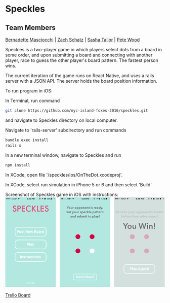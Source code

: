 # Speckles

## Team Members
<a href="https://github.com/bbfrancis">Bernadette Masciocchi</a> | <a href="https://github.com/zlschatz">Zach Schatz</a> | <a href="https://github.com/SashaTlr">Sasha Tailor</a> | <a href="http://github.com/roytuesday">Pete Wood</a>

Speckles is a two-player game in which players select dots from a board in some order, and upon submitting a board and connecting with another player, race to guess the other player's board pattern. The fastest person wins.

The current iteration of the game runs on React Native, and uses a rails server with a JSON API. The server holds the board position information.

To run program in iOS:

In Terminal, run command
  ```bash
  git clone https://github.com/nyc-island-foxes-2016/speckles.git
  ```

  and navigate to Speckles directory on local computer.

Navigate to 'rails-server' subdirectory and run commands

  ```bash
  bundle exec install
  rails s
  ```

In a new terminal window, navigate to Speckles and run

  ```bash
  npm install
  ```

In XCode, open file '/speckles/ios/OnTheDot.xcodeproj'.

In XCode, select run simulation in iPhone 5 or 6 and then select 'Build'

Screenshot of Speckles game in iOS with instructions:
![Speckles Screenshio](/OnTheDot/imgs/IMG_5943.PNG)

<a href="https://trello.com/b/QN4KzHG3/icebreaker">Trello Board</a>
